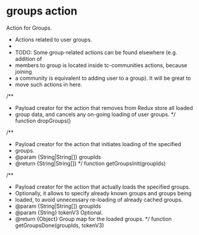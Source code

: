 # groups action
Action for Groups.

 * Actions related to user groups.
 *
 * TODO: Some group-related actions can be found elsewhere (e.g. addition of
 * members to group is located inside tc-communities actions, because joining
 * a community is equivalent to adding user to a group). It will be great to
 * move such actions in here.


/**
 * Payload creator for the action that removes from Redux store all loaded
 * group data, and cancels any on-going loading of user groups.
 */
function dropGroups()

/**
 * Payload creator for the action that initiates loading of the specified
 * groups.
 * @param {String|String[]} groupIds
 * @return {String|String[]}
 */
function getGroupsInit(groupIds)

/**
 * Payload creator for the action that actually loads the specified groups.
 * Optionally, it allows to specify already known groups and groups being
 * loaded, to avoid unnecessary re-loading of already cached groups.
 * @param {String|String[]} groupIds
 * @param {String} tokenV3 Optional.
 * @return {Object} Group map for the loaded groups.
 */
function getGroupsDone(groupIds, tokenV3)
